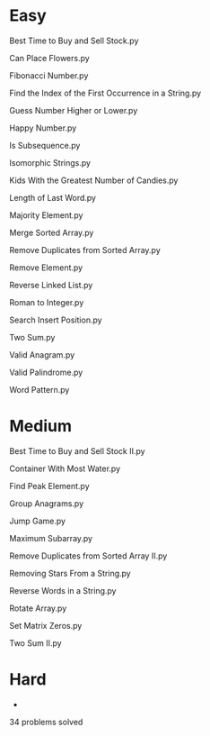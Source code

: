 # Easy
Best Time to Buy and Sell Stock.py

Can Place Flowers.py

Fibonacci Number.py

Find the Index of the First Occurrence in a String.py

Guess Number Higher or Lower.py

Happy Number.py

Is Subsequence.py

Isomorphic Strings.py

Kids With the Greatest Number of Candies.py

Length of Last Word.py

Majority Element.py

Merge Sorted Array.py

Remove Duplicates from Sorted Array.py

Remove Element.py

Reverse Linked List.py

Roman to Integer.py

Search Insert Position.py

Two Sum.py

Valid Anagram.py

Valid Palindrome.py

Word Pattern.py


# Medium
Best Time to Buy and Sell Stock II.py

Container With Most Water.py

Find Peak Element.py

Group Anagrams.py

Jump Game.py

Maximum Subarray.py

Remove Duplicates from Sorted Array II.py

Removing Stars From a String.py

Reverse Words in a String.py

Rotate Array.py

Set Matrix Zeros.py

Two Sum II.py


# Hard
*


34 problems solved

